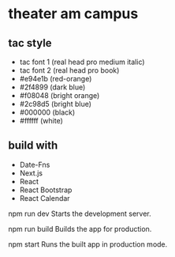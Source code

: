 # theater am campus

## tac style
- tac font 1  (real head pro medium italic)
- tac font 2  (real head pro book)
- #e94e1b (red-orange)
- #2f4899 (dark blue)
- #f08048 (bright orange)
- #2c98d5 (bright blue)
- #000000 (black)
- #ffffff (white)

## build with
- Date-Fns
- Next.js  
- React
- React Bootstrap
- React Calendar

npm run dev
Starts the development server.

npm run build
Builds the app for production.

npm start
Runs the built app in production mode.
